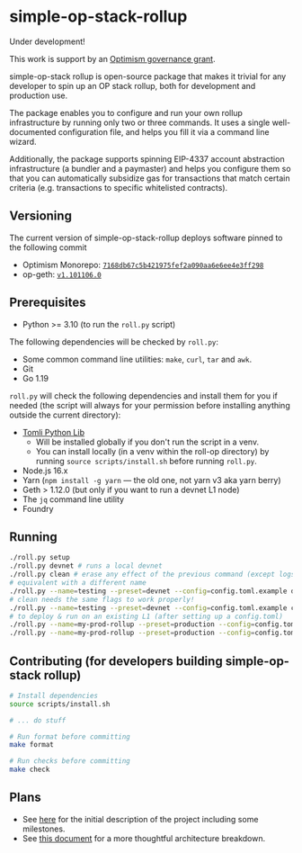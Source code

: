 # simple-op-stack-rollup

Under development!

This work is support by an
[Optimism governance grant](https://app.charmverse.io/op-grants/proposals?id=a6e6bfb8-75bd-41bd-acb1-618c3c62e667).

simple-op-stack rollup is open-source package that makes it trivial for any
developer to spin up an OP stack rollup, both for development and production
use.

The package enables you to configure and run your own rollup infrastructure by
running only two or three commands. It uses a single well-documented
configuration file, and helps you fill it via a command line wizard.

Additionally, the package supports spinning EIP-4337 account abstraction
infrastructure (a bundler and a paymaster) and helps you configure them so that
you can automatically subsidize gas for transactions that match certain criteria
(e.g. transactions to specific whitelisted contracts).

## Versioning

The current version of simple-op-stack-rollup deploys software pinned to the following commit

- Optimism Monorepo: [`7168db67c5b421975fef2a090aa6e6ee4e3ff298`](https://github.com/ethereum-optimism/optimism/tree/7168db67c5b421975fef2a090aa6e6ee4e3ff298)
- op-geth: [`v1.101106.0`](https://github.com/ethereum-optimism/op-geth/tree/v1.101106.0)

## Prerequisites

- Python >= 3.10 (to run the `roll.py` script)

The following dependencies will be checked by `roll.py`:

- Some common command line utilities: `make`, `curl`, `tar` and `awk`.
- Git
- Go 1.19

`roll.py` will check the following dependencies and install them for you if needed (the script will
always for your permission before installing anything outside the current directory):

- [Tomli Python Lib](https://pypi.org/project/tomli/)
    - Will be installed globally if you don't run the script in a venv.
    - You can install locally (in a venv within the roll-op directory) by running
      `source scripts/install.sh` before running `roll.py`.
- Node.js 16.x
- Yarn (`npm install -g yarn` — the old one, not yarn v3 aka yarn berry)
- Geth > 1.12.0 (but only if you want to run a devnet L1 node)
- The `jq` command line utility
- Foundry

## Running

```bash
./roll.py setup
./roll.py devnet # runs a local devnet
./roll.py clean # erase any effect of the previous command (except logs)
# equivalent with a different name
./roll.py --name=testing --preset=devnet --config=config.toml.example devnet
# clean needs the same flags to work properly!
./roll.py --name=testing --preset=devnet --config=config.toml.example clean
# to deploy & run on an existing L1 (after setting up a config.toml)
./roll.py --name=my-prod-rollup --preset=production --config=config.toml l2
./roll.py --name=my-prod-rollup --preset=production --config=config.toml clean
```

## Contributing (for developers building simple-op-stack rollup)

```bash
# Install dependencies
source scripts/install.sh

# ... do stuff

# Run format before committing
make format

# Run checks before committing
make check
```

## Plans

- See [here](https://app.charmverse.io/op-grants/proposals?id=a6e6bfb8-75bd-41bd-acb1-618c3c62e667)
  for the initial description of the project including some milestones.
- See [this document](https://hackmd.io/@vitalizing/SJXw9Wbih) for a more thoughtful architecture breakdown.